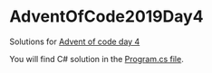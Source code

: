 # AdventOfCode2019Day4
Solutions for [Advent of code day 4](https://adventofcode.com/2019/day/4)

You will find C# solution in the [Program.cs file](https://github.com/Sefan90/AdventOfCode2019/blob/master/AdventOfCode2019Day04/Program.cs).